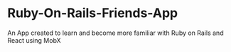 # Ruby-On-Rails-Friends-App

An App created to learn and become more familiar with Ruby on Rails and React using MobX
